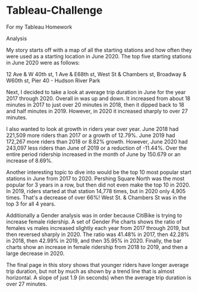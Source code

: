 # Tableau-Challenge
For my Tableau Homework

Analysis

My story starts off with a map of all the starting stations and how often they were used as a starting location in June 2020.
The top five starting stations in June 2020 were as follows:

12 Ave & W 40th st, 
1 Ave & E68th st, 
West St & Chambers st, 
Broadway & W60th st, 
Pier 40 - Hudson River Park

Next, I decided to take a look at average trip duration in June for the year 2017 through 2020. Overall in was up and down. It increased from about 18 minutes in 2017 to just over 20 minutes in 2018, then it dipped back to 18 and half minutes in 2019. However, in 2020 it increased sharply to over 27 minutes. 

I also wanted to look at growth in riders year over year. June 2018 had 221,509 more riders than 2017 or a growth of 12.79%. June 2019 had 172,267 more riders than 2018 or 8.82% growth. However, June 2020 had 243,097 less riders than June of 2019 or a reduction of -11.44%. Over the entire period ridership increased in the month of June by 150.679 or an increase of 8.69%.

Another interesting topic to dive into would be the top 10 most popular start stations in June from 2017 to 2020. Pershing Square North was the most popular for 3 years in a row, but then did not even make the top 10 in 2020. In 2019, riders started at that station 14,778 times, but in 2020 only 4,905 times. That's a decrease of over 66%!  West St. & Chambers St was in the top 3 for all 4 years. 

Additionally a Gender analysis was in order because CitiBike is trying to increase female ridership. A set of Gender Pie charts shows the ratio of females vs males increased slightly each year from 2017 through 2019, but then reversed sharply in 2020. The ratio was 41.48% in 2017, then 42.28% in 2018, then 42.99% in 2019, and then 35.95% in 2020. Finally, the bar charts show an increase in female ridership from 2018 to 2019, and then a large decrease in 2020.

The final page in this story shows that younger riders have longer average trip duration, but not by much as shown by a trend line that is almost horizontal. A slope of just 1.9 (in seconds) when the average trip duration is over 27 minutes.
